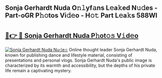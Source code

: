 ## Sonja Gerhardt Nuda O𝚗𝚕yf𝚊ns L𝚎a𝚔ed N𝚞𝚍es - Part-oGR P𝚑𝚘tos Vi𝚍𝚎o - H𝚘𝚝 Part L𝚎a𝚔s 588Wl

# <h2><a href="http://kfa05f.oniu.top/?m=Sonja+Gerhardt+Nuda">🔗👉 🔴 Sonja Gerhardt Nuda P𝚑ot𝚘𝚜 V𝚒d𝚎o</a></h2>

[![Sonja Gerhardt Nuda Nu𝚍e𝚜](https://i.imgur.com/0qMVB7G.gif)](http://kfa05f.oniu.top/?m=Sonja+Gerhardt+Nuda)
Online thought leader Sonja Gerhardt Nuda, known for publishing dance and lifestyle material, consisting of presentations and personal vlogs. Sonja Gerhardt Nuda's public image is characterized by its warmth and accessibility, but the depths of his private life remain a captivating mystery.  

